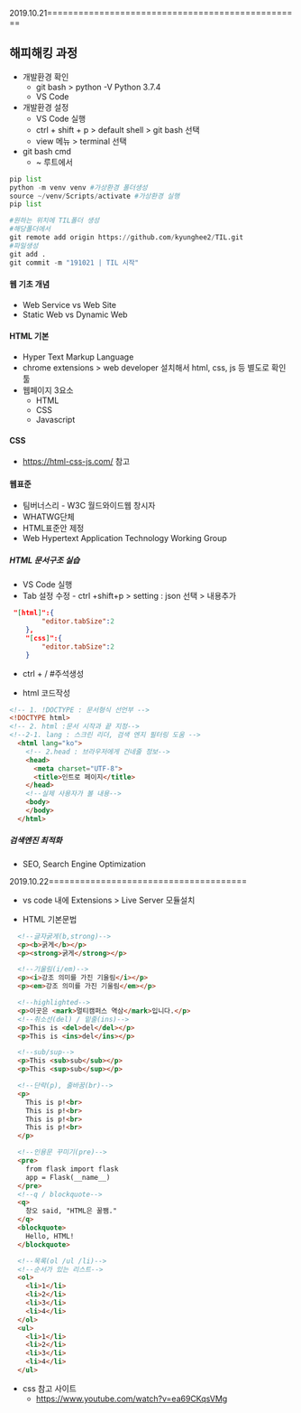 2019.10.21=================================================

## 해피해킹 과정

- 개발환경 확인
	- git bash > python -V
	Python 3.7.4
	- VS Code
- 개발환경 설정
	- VS Code 실행
	- ctrl + shift + p > default shell > git bash 선택
	- view 메뉴 > terminal 선택
- git bash cmd
	- ~ 루트에서 
```python
pip list 
python -m venv venv #가상환경 폴더생성
source ~/venv/Scripts/activate #가상환경 실행
pip list

#원하는 위치에 TIL폴더 생성
#해당폴더에서
git remote add origin https://github.com/kyunghee2/TIL.git
#파일생성
git add .
git commit -m "191021 | TIL 시작"
```
#### 웹 기초 개념
- Web Service vs Web Site
- Static Web vs Dynamic Web

#### HTML 기본
- Hyper Text Markup Language
- chrome extensions > web developer 설치해서 html, css, js 등 별도로 확인 툴
- 웹페이지 3요소
	- HTML
	- CSS
	- Javascript

#### CSS
- https://html-css-js.com/ 참고
#### 웹표준
- 팀버너스리 - W3C 월드와이드웹 창시자
- WHATWG단체 
- HTML표준안 제정
- Web Hypertext Application Technology Working Group

##### HTML 문서구조 실습
- VS Code 실행
- Tab 설정 수정 - ctrl +shift+p > setting : json 선택 > 내용추가
```json
 "[html]":{
        "editor.tabSize":2
    },
    "[css]":{
        "editor.tabSize":2
    }
```
- ctrl + / #주석생성

- html 코드작성
```html
<!-- 1. !DOCTYPE : 문서형식 선언부 -->
<!DOCTYPE html>
<!-- 2. html :문서 시작과 끝 지정-->
<!--2-1. lang : 스크린 리더, 검색 엔지 필터링 도움 -->
  <html lang="ko">
    <!-- 2.head : 브라우저에게 건네줄 정보-->
    <head>
      <meta charset="UTF-8">
      <title>인트로 페이지</title>
    </head>
    <!--실제 사용자가 볼 내용-->
    <body>
    </body>
  </html>
```

##### 검색엔진 최적화
- SEO, Search Engine Optimization 

2019.10.22======================================
- vs code 내에 Extensions > Live Server 모듈설치

- HTML 기본문법
```html
  <!--글자굵게(b,strong)-->
  <p><b>굵게</b></p>
  <p><strong>굵게</strong></p>

  <!--기울림(i/em)-->
  <p><i>강조 의미를 가진 기울림</i></p>
  <p><em>강조 의미를 가진 기울림</em></p>

  <!--highlighted-->
  <p>이곳은 <mark>멀티캠퍼스 역삼</mark>입니다.</p>
  <!--취소선(del) / 밑줄(ins)-->
  <p>This is <del>del</del></p>
  <p>This is <ins>del</ins></p>

  <!--sub/sup-->
  <p>This <sub>sub</sub></p>
  <p>This <sup>sub</sup></p>

  <!--단락(p), 줄바꿈(br)-->
  <p>
    This is p!<br>
    This is p!<br>
    This is p!<br>
    This is p!<br>
  </p>

  <!--인용문 꾸미기(pre)-->
  <pre>
    from flask import flask
    app = Flask(__name__)
  </pre>
  <!--q / blockquote-->
  <q>
    창오 said, "HTML은 꿀쨈."
  </q>
  <blockquote>
    Hello, HTML!
  </blockquote>

  <!--목록(ol /ul /li)-->
  <!--순서가 있는 리스트-->
  <ol>
    <li>1</li>
    <li>2</li>
    <li>3</li>
    <li>4</li>
  </ol>
  <ul>
    <li>1</li>
    <li>2</li>
    <li>3</li>
    <li>4</li>
  </ul>

```

- css 참고 사이트
	- https://www.youtube.com/watch?v=ea69CKqsVMg





